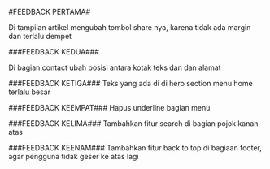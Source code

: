 #FEEDBACK PERTAMA#

Di tampilan artikel mengubah tombol share nya, karena tidak ada margin dan terlalu dempet

###FEEDBACK KEDUA###

Di bagian contact ubah posisi antara kotak teks dan dan alamat

###FEEDBACK KETIGA###
Teks yang ada di di hero section menu home terlalu besar

###FEEDBACK KEEMPAT###
Hapus underline bagian menu

###FEEDBACK KELIMA###
Tambahkan fitur search di bagian pojok kanan atas

###FEEDBACK KEENAM###
Tambahkan fitur back to top di bagiaan footer, agar pengguna tidak geser ke atas lagi
